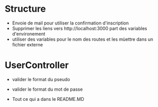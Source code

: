 # Structure

- Envoie de mail pour utiliser la confirmation d'inscription
- Supprimer les liens vers http://localhost:3000 part des variables d'environement
- utiliser des variables pour le nom des routes et les mùettre dans un fichier externe

# UserController

- valider le format du pseudo
- valider le format du mot de passe

- Tout ce qui a dans le README.MD
